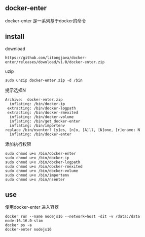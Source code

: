 ## docker-enter
docker-enter 是一系列基于docker的命令
## install
download
```
https://github.com/litongjava/docker-enter/releases/download/v1.0/docker-enter.zip
```

uzip
```
sudo unzip docker-enter.zip -d /bin
```
提示选择N
```
Archive:  docker-enter.zip
  inflating: /bin/docker-ip
 extracting: /bin/docker-logpath
 extracting: /bin/docker-rmexited
  inflating: /bin/docker-volume
  inflating: /bin/get_docker-enter
  inflating: /bin/importenv
replace /bin/nsenter? [y]es, [n]o, [A]ll, [N]one, [r]ename: N
  inflating: /bin/docker-enter
```
添加执行权限
```
sudo chmod u+x /bin/docker-enter
sudo chmod u+x /bin/docker-ip
sudo chmod u+x /bin/docker-logpath
sudo chmod u+x /bin/docker-rmexited
sudo chmod u+x /bin/docker-volume
sudo chmod u+x /bin/importenv
sudo chmod u+x /bin/nsenter
```

## use
使用docker-enter 进入容器
```
docker run --name nodejs16 --network=host -dit -v /data:/data node:16.16.0-slim
docker ps -a
docker-enter nodejs16
```
